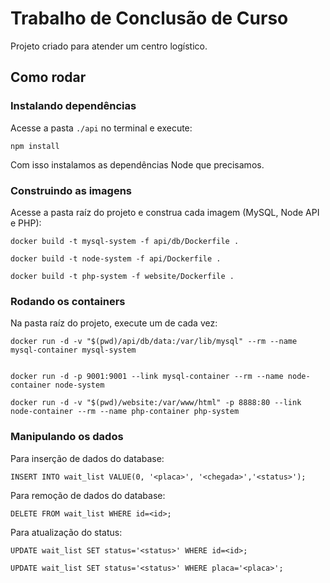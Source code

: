 # Trabalho de Conclusão de Curso

Projeto criado para atender um centro logístico.

## Como rodar

### Instalando dependências
Acesse a pasta `./api` no terminal e execute:
```
npm install
```

Com isso instalamos as dependências Node que precisamos.

### Construindo as imagens

Acesse a pasta raíz do projeto e construa cada imagem (MySQL, Node API e PHP):

```
docker build -t mysql-system -f api/db/Dockerfile .
```
```
docker build -t node-system -f api/Dockerfile .
```
```
docker build -t php-system -f website/Dockerfile .
```

### Rodando os containers
Na pasta raíz do projeto, execute um de cada vez:

```
docker run -d -v "$(pwd)/api/db/data:/var/lib/mysql" --rm --name mysql-container mysql-system
```
```

docker run -d -p 9001:9001 --link mysql-container --rm --name node-container node-system
```
```
docker run -d -v "$(pwd)/website:/var/www/html" -p 8888:80 --link node-container --rm --name php-container php-system
```

### Manipulando os dados
Para inserção de dados do database:

```
INSERT INTO wait_list VALUE(0, '<placa>', '<chegada>','<status>');
```

Para remoção de dados do database:

```
DELETE FROM wait_list WHERE id=<id>;
```

Para atualização do status:

```
UPDATE wait_list SET status='<status>' WHERE id=<id>;

UPDATE wait_list SET status='<status>' WHERE placa='<placa>';
```